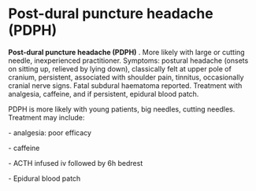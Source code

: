 ---
---
# Post-dural puncture headache (PDPH)

**Post-dural puncture headache (PDPH)** . More likely with large or
cutting needle, inexperienced practitioner. Symptoms: postural headache
(onsets on sitting up, relieved by lying down), classically felt at
upper pole of cranium, persistent, associated with shoulder pain,
tinnitus, occasionally cranial nerve signs. Fatal subdural haematoma
reported. Treatment with analgesia, caffeine, and if persistent,
epidural blood patch.

PDPH is more likely with young patients, big needles, cutting needles.
Treatment may include:

\- analgesia: poor efficacy

\- caffeine

\- ACTH infused iv followed by 6h bedrest

\- Epidural blood patch
